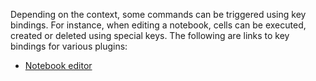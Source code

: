 Depending on the context, some commands can be triggered using key bindings. For instance, when editing a notebook, cells can be executed, created or deleted using special keys. The following are links to key bindings for various plugins:

- [Notebook editor](../plugins/notebook_editor.md#key-bindings)
